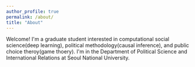 ```yaml
---
author_profile: true
permalink: /about/
title: "About"
---
```


Welcome! I'm a graduate student interested in computational social science(deep learning), political methodology(causal inference), and public choice theroy(game thoery). I'm in the Department of Political Science and International Relations at Seoul National University.
